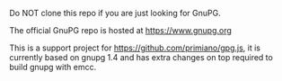 Do NOT clone this repo if you are just looking for GnuPG.

The official GnuPG repo is hosted at https://www.gnupg.org

This is a support project for https://github.com/primiano/gpg.js,
it is currently based on gnupg 1.4 and has extra changes on top
required to build gnupg with emcc.

